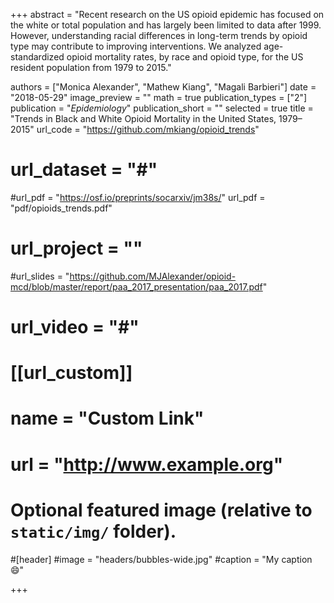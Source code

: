 +++
abstract = "Recent research on the US opioid epidemic has focused on the white or total population and has largely been limited to data after 1999. However, understanding racial differences in long-term trends by opioid type may contribute to improving interventions. We analyzed age-standardized opioid mortality rates, by race and opioid type, for the US resident population from 1979 to 2015."

authors = ["Monica Alexander", "Mathew Kiang", "Magali Barbieri"]
date = "2018-05-29"
image_preview = ""
math = true
publication_types = ["2"]
publication = "*Epidemiology*"
publication_short = ""
selected = true
title = "Trends in Black and White Opioid Mortality in the United States, 1979–2015"
url_code = "https://github.com/mkiang/opioid_trends"
# url_dataset = "#"
#url_pdf = "https://osf.io/preprints/socarxiv/jm38s/"
url_pdf = "pdf/opioids_trends.pdf"
# url_project = ""
#url_slides = "https://github.com/MJAlexander/opioid-mcd/blob/master/report/paa_2017_presentation/paa_2017.pdf"
# url_video = "#"

# [[url_custom]]
# name = "Custom Link"
# url = "http://www.example.org"

# Optional featured image (relative to `static/img/` folder).
#[header]
#image = "headers/bubbles-wide.jpg"
#caption = "My caption :smile:"

+++

